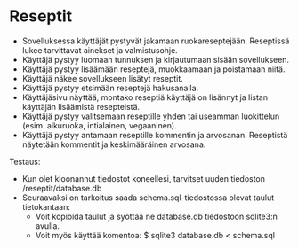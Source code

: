 # Reseptit


- Sovelluksessa käyttäjät pystyvät jakamaan ruokareseptejään. Reseptissä lukee tarvittavat ainekset ja valmistusohje.
- Käyttäjä pystyy luomaan tunnuksen ja kirjautumaan sisään sovellukseen.
- Käyttäjä pystyy lisäämään reseptejä, muokkaamaan ja poistamaan niitä.
- Käyttäjä näkee sovellukseen lisätyt reseptit.
- Käyttäjä pystyy etsimään reseptejä hakusanalla.
- Käyttäjäsivu näyttää, montako reseptiä käyttäjä on lisännyt ja listan käyttäjän lisäämistä resepteistä.
- Käyttäjä pystyy valitsemaan reseptille yhden tai useamman luokittelun (esim. alkuruoka, intialainen, vegaaninen).
- Käyttäjä pystyy antamaan reseptille kommentin ja arvosanan. Reseptistä näytetään kommentit ja keskimääräinen arvosana.


Testaus:
- Kun olet kloonannut tiedostot koneellesi, tarvitset uuden tiedoston /reseptit/database.db
- Seuraavaksi on tarkoitus saada schema.sql-tiedostossa olevat taulut tietokantaan:
    - Voit kopioida taulut ja syöttää ne database.db tiedostoon sqlite3:n avulla.
    - Voit myös käyttää komentoa:
        $ sqlite3 database.db < schema.sql
